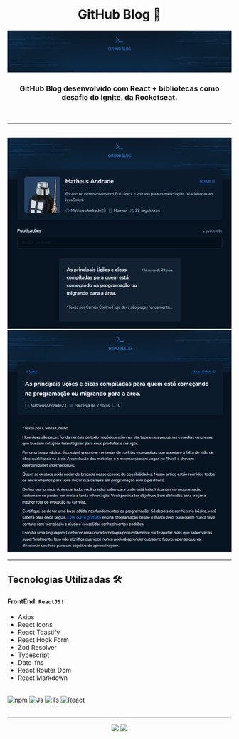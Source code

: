 <h1 align="center">GitHub Blog 📃</h1>

<img src="./src/assets/Cover.png" alt="Cover" width="700px"/>

<br>

<h3 align="center">GitHub Blog desenvolvido com React + bibliotecas como desafio do ignite, da Rocketseat.</h3>

<br>

---

<br>

<img src="./github/home.png" alt="Home Image"/>

<br>

<img src="./github/post.png" alt="Post Image"/>

---

<h2>Tecnologias Utilizadas 🛠</h2>

#### FrontEnd: `ReactJS!`

- Axios
- React Icons
- React Toastify
- React Hook Form
- Zod Resolver
- Typescript
- Date-fns
- React Router Dom
- React Markdown

<div style="display: inline_block"><br>
  <img align="center" alt="npm" height="35" width="45" src="https://cdn.jsdelivr.net/gh/devicons/devicon/icons/npm/npm-original-wordmark.svg" />
  <img align="center" alt="Js" height="35" width="45"  src="https://cdn.jsdelivr.net/gh/devicons/devicon/icons/javascript/javascript-plain.svg">
  <img align="center" alt="Ts" height="35" width="45" src="https://cdn.jsdelivr.net/gh/devicons/devicon/icons/typescript/typescript-plain.svg">
  <img align="center" alt="React" height="35" width="45" src="https://cdn.jsdelivr.net/gh/devicons/devicon/icons/react/react-original.svg">
 </div>

<br>

---

<div id="footer" align="center"><a href="https://www.linkedin.com/in/matheus-andrade23/" target="_blank"><img src="https://img.shields.io/badge/-LinkedIn-%230077B5?style=for-the-badge&logo=linkedin&logoColor=white" target="_blank"></a>
<a href = "mailto:matheusandrade.ma2003@gmail.com"><img src="https://img.shields.io/badge/-Gmail-%23333?style=for-the-badge&logo=gmail&logoColor=white" target="_blank"></a></div>
